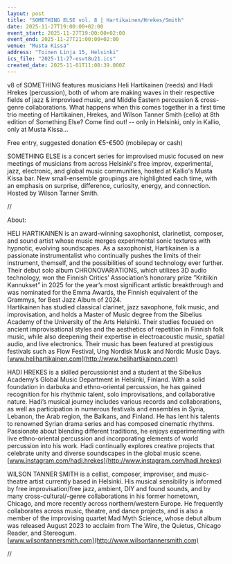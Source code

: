 ```yaml
---
layout: post
title: "SOMETHING ELSE vol. 8 | Hartikainen/Hrekes/Smith"
date: 2025-11-27T19:00:00+02:00
event_start: 2025-11-27T19:00:00+02:00
event_end: 2025-11-27T21:00:00+02:00
venue: "Musta Kissa"
address: "Toinen Linja 15, Helsinki"
ics_file: "2025-11-27-esvt8u21.ics"
created_date: 2025-11-01T11:08:39.000Z
---
```


v8 of SOMETHING features musicians Heli Hartikainen (reeds) and Hadi Hrekes (percussion), both of whom are making waves in their respective fields of jazz & improvised music, and Middle Eastern percussion & cross-genre collaborations. What happens when this comes together in a first time trio meeting of Hartikainen, Hrekes, and Wilson Tanner Smith (cello) at 8th edition of Something Else? Come find out! -- only in Helsinki, only in Kallio, only at Musta Kissa...  
  
Free entry, suggested donation €5-€500 (mobilepay or cash)  
  
SOMETHING ELSE is a concert series for improvised music focused on new meetings of musicians from across Helsinki's free improv, experimental, jazz, electronic, and global music communities, hosted at Kallio's Musta Kissa bar. New small-ensemble groupings are highlighted each time, with an emphasis on surprise, difference, curiosity, energy, and connection. Hosted by Wilson Tanner Smith.  
  
//  
  
About:  
  
HELI HARTIKAINEN is an award-winning saxophonist, clarinetist, composer, and sound artist whose music merges experimental sonic textures with hypnotic, evolving soundscapes. As a saxophonist, Hartikainen is a passionate instrumentalist who continually pushes the limits of their instrument, themself, and the possibilities of sound technology ever further.  
Their debut solo album CHRONOVARIATIONS, which utilizes 3D audio technology, won the Finnish Critics’ Association’s honorary prize ”Kritiikin Kannukset” in 2025 for the year’s most significant artistic breakthrough and was nominated for the Emma Awards, the Finnish equivalent of the Grammys, for Best Jazz Album of 2024.  
Hartikainen has studied classical clarinet, jazz saxophone, folk music, and improvisation, and holds a Master of Music degree from the Sibelius Academy of the University of the Arts Helsinki. Their studies focused on ancient improvisational styles and the aesthetics of repetition in Finnish folk music, while also deepening their expertise in electroacoustic music, spatial audio, and live electronics. Their music has been featured at prestigious festivals such as Flow Festival, Ung Nordisk Musik and Nordic Music Days.  
[www.helihartikainen.com](http://www.helihartikainen.com)  
  
HADI HREKES is a skilled percussionist and a student at the Sibelius Academy’s Global Music Department in Helsinki, Finland. With a solid foundation in darbuka and ethno-oriental percussion, he has gained recognition for his rhythmic talent, solo improvisations, and collaborative nature. Hadi’s musical journey includes various records and collaborations, as well as participation in numerous festivals and ensembles in Syria, Lebanon, the Arab region, the Balkans, and Finland. He has lent his talents to renowned Syrian drama series and has composed cinematic rhythms. Passionate about blending different traditions, he enjoys experimenting with live ethno-oriental percussion and incorporating elements of world percussion into his work. Hadi continually explores creative projects that celebrate unity and diverse soundscapes in the global music scene.  
[www.instagram.com/hadi.hrekes](http://www.instagram.com/hadi.hrekes)  
  
WILSON TANNER SMITH is a cellist, composer, improviser, and music-theatre artist currently based in Helsinki. His musical sensibility is informed by free improvisation/free jazz, ambient, DIY and found sounds, and by many cross-cultural/-genre collaborations in his former hometown, Chicago, and more recently across northern/western Europe. He frequently collaborates across music, theatre, and dance projects, and is also a member of the improvising quartet Mad Myth Science, whose debut album was released August 2023 to acclaim from The Wire, the Quietus, Chicago Reader, and Stereogum.  
[www.wilsontannersmith.com](http://www.wilsontannersmith.com)  
  
//
